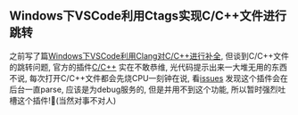 ## Windows下VSCode利用Ctags实现C/C++文件进行跳转

之前写了篇[Windows下VSCode利用Clang对C/C++进行补全](../07/msys-vscode-clang.md),
但谈到C/C++文件的跳转问题, 官方的插件[C/C++](https://github.com/Microsoft/vscode-cpptools/issues)
实在不敢恭维, 光代码提示出来一大堆无用的东西不说,
每次打开C/C++文件都会先烧CPU一刻钟在说, 看[issues](https://github.com/Microsoft/vscode-cpptools/issues/785#issuecomment-308880006)
发现这个插件会在后台一直parse, 应该是为debug服务的, 但是并用不到这个功能,
所以暂时强烈吐槽这个插件!:face_with_thermometer:(当然对事不对人)

